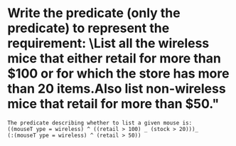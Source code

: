 # Write the predicate (only the predicate) to represent the requirement: \List all the wireless mice that either retail for more than $100 or for which the store has more than 20 items.Also list non-wireless mice that retail for more than $50."

```
The predicate describing whether to list a given mouse is:
((mouseT ype = wireless) ^ ((retail > 100) _ (stock > 20)))_
(:(mouseT ype = wireless) ^ (retail > 50))
```
